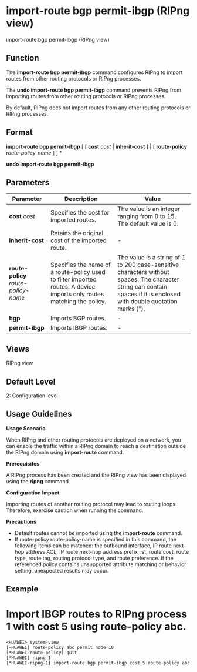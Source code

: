 import-route bgp permit-ibgp (RIPng view)
=========================================

import-route bgp permit-ibgp (RIPng view)

Function
--------



The **import-route bgp permit-ibgp** command configures RIPng to import routes from other routing protocols or RIPng processes.

The **undo import-route bgp permit-ibgp** command prevents RIPng from importing routes from other routing protocols or RIPng processes.



By default, RIPng does not import routes from any other routing protocols or RIPng processes.


Format
------

**import-route bgp permit-ibgp** [ [ **cost** *cost* | **inherit-cost** ] | [ **route-policy** *route-policy-name* ] ] \*

**undo import-route bgp permit-ibgp**


Parameters
----------

| Parameter | Description | Value |
| --- | --- | --- |
| **cost** *cost* | Specifies the cost for imported routes. | The value is an integer ranging from 0 to 15. The default value is 0. |
| **inherit-cost** | Retains the original cost of the imported route. | - |
| **route-policy** *route-policy-name* | Specifies the name of a route-policy used to filter imported routes. A device imports only routes matching the policy. | The value is a string of 1 to 200 case-sensitive characters without spaces. The character string can contain spaces if it is enclosed with double quotation marks ("). |
| **bgp** | Imports BGP routes. | - |
| **permit-ibgp** | Imports IBGP routes. | - |



Views
-----

RIPng view


Default Level
-------------

2: Configuration level


Usage Guidelines
----------------

**Usage Scenario**

When RIPng and other routing protocols are deployed on a network, you can enable the traffic within a RIPng domain to reach a destination outside the RIPng domain using **import-route** command.

**Prerequisites**



A RIPng process has been created and the RIPng view has been displayed using the **ripng** command.



**Configuration Impact**



Importing routes of another routing protocol may lead to routing loops. Therefore, exercise caution when running the command.



**Precautions**

* Default routes cannot be imported using the **import-route** command.
* If route-policy route-policy-name is specified in this command, the following items can be matched: the outbound interface, IP route next-hop address ACL, IP route next-hop address prefix list, route cost, route type, route tag, routing protocol type, and route preference. If the referenced policy contains unsupported attribute matching or behavior setting, unexpected results may occur.


Example
-------

# Import IBGP routes to RIPng process 1 with cost 5 using route-policy abc.
```
<HUAWEI> system-view
[~HUAWEI] route-policy abc permit node 10
[*HUAWEI-route-policy] quit
[*HUAWEI] ripng 1
[*HUAWEI-ripng-1] import-route bgp permit-ibgp cost 5 route-policy abc

```